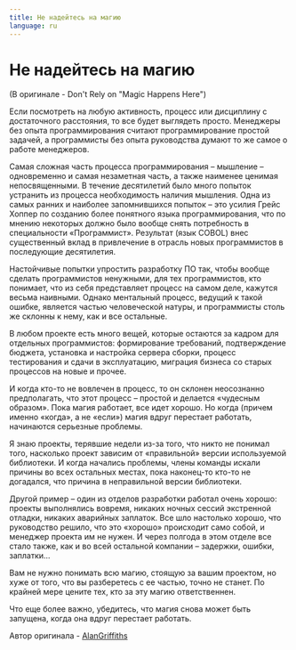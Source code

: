 ```yaml
---
title: Не надейтесь на магию
language: ru
---
```


# Не надейтесь на магию
(В оригинале - Don't Rely on "Magic Happens Here")

Если посмотреть на любую активность, процесс или дисциплину с достаточного расстояния, то все будет выглядеть просто. Менеджеры без опыта программирования считают программирование простой задачей, а программисты без опыта руководства думают то же самое о работе менеджеров.

Самая сложная часть процесса программирования – мышление – одновременно и самая незаметная часть, а также наименее ценимая непосвященными. В течение десятилетий было много попыток устранить из процесса необходимость наличия мышления. Одна из самых ранних и наиболее запомнившихся попыток – это усилия Грейс Хоппер по созданию более понятного языка программирования, что по мнению некоторых должно было вообще снять потребность в специальности «Программист». Результат (язык COBOL) внес существенный вклад в привлечение в отрасль новых программистов в последующие десятилетия.

Настойчивые попытки упростить разработку ПО так, чтобы вообще сделать программистов ненужными, для тех программистов, кто понимает, что из себя представляет процесс на самом деле, кажутся весьма наивными. Однако ментальный процесс, ведущий к такой ошибке, является частью человеческой натуры, и программисты столь же склонны к нему, как и все остальные.

В любом проекте есть много вещей, которые остаются за кадром для отдельных программистов: формирование требований, подтверждение бюджета, установка и настройка сервера сборки, процесс тестирования и сдачи в эксплуатацию, миграция бизнеса со старых процессов на новые и прочее.

И когда кто-то не вовлечен в процесс, то он склонен неосознанно предполагать, что этот процесс – простой и делается «чудесным образом». Пока магия работает, все идет хорошо. Но когда (причем именно «когда», а не «если») магия вдруг перестает работать, начинаются серьезные проблемы.

Я знаю проекты, терявшие недели из-за того, что никто не понимал того, насколько проект зависим от «правильной» версии используемой библиотеки. И когда начались проблемы, члены команды искали причины во всех остальных местах, пока наконец-то кто-то не догадался, что причина в неправильной версии библиотеки.

Другой пример – один из отделов разработки работал очень хорошо: проекты выполнялись вовремя, никаких ночных сессий экстренной отладки, никаких аварийных заплаток. Все шло настолько хорошо, что руководство решило, что это «хорошо» происходит само собой, и менеджер проекта им не нужен. И через полгода в этом отделе все стало также, как и во всей остальной компании – задержки, ошибки, заплатки...

Вам не нужно понимать всю магию, стоящую за вашим проектом, но хуже от того, что вы разберетесь с ее частью, точно не станет. По крайней мере цените тех, кто за эту магию ответственнен.

Что еще более важно, убедитесь, что магия снова может быть запущена, когда она вдруг перестает работать.

Автор оригинала - [AlanGriffiths](http://programmer.97things.oreilly.com/wiki/index.php/AlanGriffiths)
